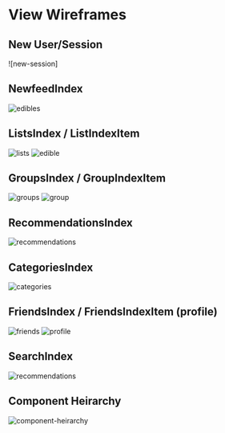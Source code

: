 # View Wireframes

## New User/Session
![new-session]

## NewfeedIndex
![edibles]

## ListsIndex / ListIndexItem
![lists]
![edible]

## GroupsIndex / GroupIndexItem
![groups]
![group]

## RecommendationsIndex
![recommendations]

## CategoriesIndex
![categories]

## FriendsIndex / FriendsIndexItem (profile)
![friends]
![profile]

## SearchIndex
![recommendations]

## Component Heirarchy
![component-heirarchy]

[new-user]: ./wireframes/new_session.pdf
[edibles]: ./wireframes/newsfeed_index.jpg
[lists]: ./wireframes/lists_index.jpg
[edible]: ./wireframes/list_index_item.jpg
[group]: ./wireframes/groups_index_item.jpg
[groups]: ./wireframes/groups_index.jpg
[categories]: ./wireframes/categories_index.jpg
[recommendations]: ./wireframes/recommendations_index.jpg
[friends]: ./wireframes/friends_index.jpg
[profile]: ./wireframes/profile_friends_index_item.jpg
[search-index]: ./wireframes/search_index.jpg
[component-heirarchy]: ./wireframes/component_heirarchy.jpg
